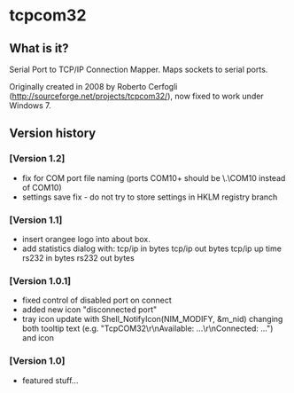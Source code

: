 # tcpcom32

## What is it?
Serial Port to TCP/IP Connection Mapper. Maps sockets to serial ports.

Originally created in 2008 by Roberto Cerfogli (http://sourceforge.net/projects/tcpcom32/), now fixed to work under Windows 7.

## Version history

### [Version 1.2]
- fix for COM port file naming (ports COM10+ should be \\.\COM10 instead of COM10)
- settings save fix - do not try to store settings in HKLM registry branch

### [Version 1.1]
- insert orangee logo into about box.
- add statistics dialog with:
	tcp/ip in bytes 
	tcp/ip out bytes
	tcp/ip up time
	rs232 in bytes
	rs232 out bytes

### [Version 1.0.1]
- fixed control of disabled port on connect
- added new icon "disconnected port"
- tray icon update with Shell_NotifyIcon(NIM_MODIFY, &m_nid) changing both tooltip text (e.g. "TcpCOM32\r\nAvailable: ...\r\nConnected: ...") and icon


### [Version 1.0]
- featured stuff...
